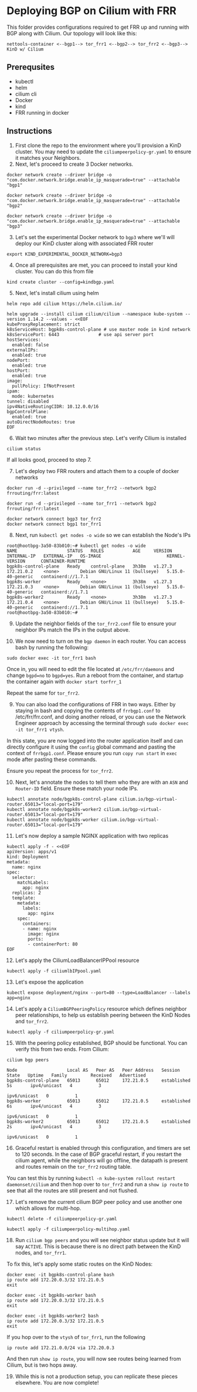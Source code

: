 # Deploying BGP on Cilium with FRR
This folder provides configurations required to get FRR up and running with BGP along with Cilium. 
Our topology will look like this:

`nettools-container <--bgp1--> tor_frr1 <--bgp2--> tor_frr2 <--bgp3--> KinD w/ Cilium`

## Prerequsites
- kubectl
- helm
- cilium cli
- Docker
- kind
- FRR running in docker

## Instructions

1. First clone the repo to the environment where you'll provision a KinD cluster. You may need to update the `ciliumpeerpolicy-gr.yaml` to ensure it matches your Neighbors.
2. Next, let's proceed to create 3 Docker networks.
```
docker network create --driver bridge -o "com.docker.network.bridge.enable_ip_masquerade=true" --attachable "bgp1"
```
```
docker network create --driver bridge -o "com.docker.network.bridge.enable_ip_masquerade=true" --attachable "bgp2"
```
```
docker network create --driver bridge -o "com.docker.network.bridge.enable_ip_masquerade=true" --attachable "bgp3"
```

3. Let's set the experimental Docker network to `bgp3` where we'll will deploy our KinD cluster along with associated FRR router
```
export KIND_EXPERIMENTAL_DOCKER_NETWORK=bgp3
```
4. Once all prerequisites are met, you can proceed to install your kind cluster. You can do this from file
```
kind create cluster --config=kindbgp.yaml
```
5. Next, let's install cilium using helm
```
helm repo add cilium https://helm.cilium.io/

helm upgrade --install cilium cilium/cilium --namespace kube-system --version 1.14.2 --values - <<EOF
kubeProxyReplacement: strict
k8sServiceHost: bgpk8s-control-plane # use master node in kind network
k8sServicePort: 6443               # use api server port
hostServices:
  enabled: false
externalIPs:
  enabled: true
nodePort:
  enabled: true
hostPort:
  enabled: true
image:
  pullPolicy: IfNotPresent
ipam:
  mode: kubernetes
tunnel: disabled
ipv4NativeRoutingCIDR: 10.12.0.0/16
bgpControlPlane:
  enabled: true
autoDirectNodeRoutes: true
EOF
```
6. Wait two minutes after the previous step. Let's verify Cilium is installed
```
cilium status
```
If all looks good, proceed to step 7.

7. Let's deploy two FRR routers and attach them to a couple of docker networks
```
docker run -d --privileged --name tor_frr2 --network bgp2 frrouting/frr:latest
```
```
docker run -d --privileged --name tor_frr1 --network bgp2 frrouting/frr:latest
```
```
docker network connect bgp3 tor_frr2
docker network connect bgp1 tor_frr1
```
8. Next, run `kubectl get nodes -o wide` so we can establish the Node's IPs
```
root@hootbpg-3a50-83b010:~# kubectl get nodes -o wide
NAME                   STATUS   ROLES           AGE     VERSION   INTERNAL-IP   EXTERNAL-IP   OS-IMAGE                         KERNEL-VERSION      CONTAINER-RUNTIME
bgpk8s-control-plane   Ready    control-plane   3h38m   v1.27.3   172.21.0.2    <none>        Debian GNU/Linux 11 (bullseye)   5.15.0-40-generic   containerd://1.7.1
bgpk8s-worker          Ready    <none>          3h38m   v1.27.3   172.21.0.3    <none>        Debian GNU/Linux 11 (bullseye)   5.15.0-40-generic   containerd://1.7.1
bgpk8s-worker2         Ready    <none>          3h38m   v1.27.3   172.21.0.4    <none>        Debian GNU/Linux 11 (bullseye)   5.15.0-40-generic   containerd://1.7.1
root@hootbpg-3a50-83b010:~# 
```


9. Update the neighbor fields of the `tor_frr2.conf` file to ensure your neighbor IPs match the IPs in the output above.

10. We now need to turn on the `bgp daemon` in each router. You can access bash by running the following:
```
sudo docker exec -it tor_frr1 bash
```
Once in, you will need to edit the file located at `/etc/frr/daemons` and change `bgpd=no` to `bgpd=yes`. Run a reboot from the container, and startup the container again with `docker start torfrr_1`

Repeat the same for `tor_frr2`.

9. You can also load the configurations of FRR in two ways. Either by staying in bash and copying the contents of `frrbgp1.conf` to /etc/frr/frr.conf, and doing another reload, or you can use the Network Engineer approach by accessing the terminal through `sudo docker exec -it tor_frr1 vtysh`. 

In this state, you are now logged into the router application itself and can directly configure it using the `config` global command and pasting the context of `frrbgp1.conf`. Please ensure you run `copy run start` in `exec` mode after pasting these commands.

Ensure you repeat the process for `tor_frr2`.

10. Next, let's annotate the nodes to tell them who they are with an `ASN` and `Router-ID` field. Ensure these match your node IPs.
```
kubectl annotate node/bgpk8s-control-plane cilium.io/bgp-virtual-router.65013="local-port=179"
kubectl annotate node/bgpk8s-worker2 cilium.io/bgp-virtual-router.65013="local-port=179"
kubectl annotate node/bgpk8s-worker cilium.io/bgp-virtual-router.65013="local-port=179"
```

11. Let's now deploy a sample NGINX application with two replicas
```
kubectl apply -f - <<EOF
apiVersion: apps/v1
kind: Deployment
metadata:
  name: nginx
spec:
  selector:
    matchLabels:
      app: nginx
  replicas: 2
  template:
    metadata:
      labels:
        app: nginx
    spec:
      containers:
      - name: nginx
        image: nginx
        ports:
        - containerPort: 80
EOF
```

12. Let's apply the CiliumLoadBalancerIPPool resource
``` 
kubectl apply -f ciliumlbIPpool.yaml
``` 
13. Let's expose the application
```
kubectl expose deployment/nginx --port=80 --type=LoadBalancer --labels app=nginx
```
14. Let's apply a `CiliumBGPPeeringPolicy` resource which defines neighbor peer relationships, to help us establish peering between the KinD Nodes and `tor_frr2`.
```
kubectl apply -f ciliumpeerpolicy-gr.yaml
```
15. With the peering policy established, BGP should be functional. You can verify this from two ends.
From Cilium:
```
cilium bgp peers
```
```
Node                   Local AS   Peer AS   Peer Address   Session State   Uptime   Family         Received   Advertised
bgpk8s-control-plane   65013      65012     172.21.0.5     established     5s       ipv4/unicast   4          3    
                                                                                    ipv6/unicast   0          1    
bgpk8s-worker          65013      65012     172.21.0.5     established     6s       ipv4/unicast   4          3    
                                                                                    ipv6/unicast   0          1    
bgpk8s-worker2         65013      65012     172.21.0.5     established     2s       ipv4/unicast   4          3    
                                                                                    ipv6/unicast   0          1    
```
16. Graceful restart is enabled through this configuration, and timers are set to 120 seconds. In the case of BGP graceful restart, if you restart the cilium agent, while the neighbors will go offline, the datapath is present and routes remain on the `tor_frr2` routing table.

You can test this by running `kubectl -n kube-system rollout restart daemonset/cilium` and then hop over to `tor_frr2` and run a `show ip route` to see that all the routes are still present and not flushed.

17. Let's remove the current cilium BGP peer policy and use another one which allows for multi-hop.

```
kubectl delete -f ciliumpeerpolicy-gr.yaml
```
```
kubectl apply -f ciliumpeerpolicy-multihop.yaml
```

18. Run `cilium bgp peers` and you will see neighbor status update but it will say `ACTIVE`. 
This is because there is no direct path between the KinD nodes, and `tor_frr1`. 

To fix this, let's apply some static routes on the KinD Nodes:
```
docker exec -it bgpk8s-control-plane bash
ip route add 172.20.0.3/32 172.21.0.5
exit
```
```
docker exec -it bgpk8s-worker bash
ip route add 172.20.0.3/32 172.21.0.5
exit
```
```
docker exec -it bgpk8s-worker2 bash
ip route add 172.20.0.3/32 172.21.0.5
exit
```



If you hop over to the `vtysh` of `tor_frr1`, run the following

```
ip route add 172.21.0.0/24 via 172.20.0.3
```

And then run `show ip route`, you will now see routes being learned from Cilium, but is two hops away.

19. While this is not a production setup, you can replicate these pieces elsewhere. You are now complete!


